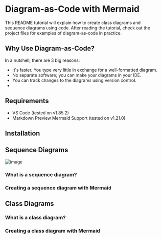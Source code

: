 # Diagram-as-Code with Mermaid
This README tutorial will explain how to create class diagrams and sequence diagrams using code. After reading the tutorial, check out the project files for examples of diagram-as-code in practice.

## Why Use Diagram-as-Code?
In a nutshell, there are 3 big reasons:
* It's faster. You type very little in exchange for a well-formatted diagram.
* No separate software; you can make your diagrams in your IDE.
* You can track changes to the diagrams using version control. 
* 

## Requirements 
* VS Code (tested on v1.85.2)
* Markdown Preview Mermaid Support (tested on v1.21.0)

## Installation

## Sequence Diagrams
![image](https://github.com/erdietri/DiagramAsCode_Mermaid/assets/37638931/78d9af84-94df-4876-b42e-861377b643e3)
### What is a sequence diagram?
### Creating a sequence diagram with Mermaid

## Class Diagrams
### What is a class diagram?
### Creating a class diagram with Mermaid
